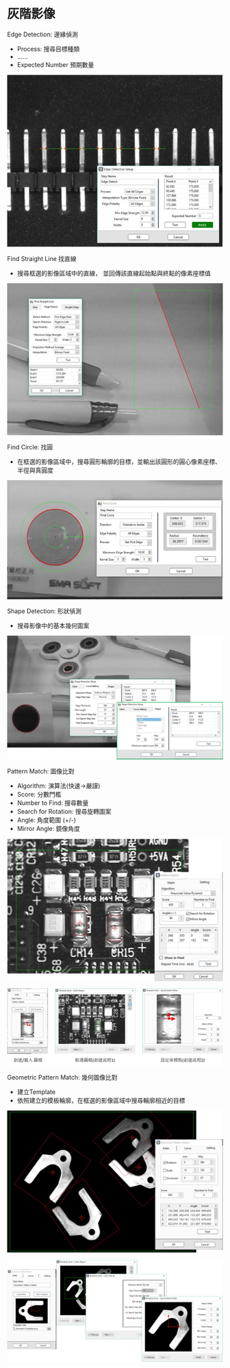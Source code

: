 # 灰階影像

Edge Detection: 邊緣偵測

* Process: 搜尋目標種類 
* ……
* Expected Number 預期數量

![](../../../.gitbook/assets/tu-pian-16.jpg)

Find Straight Line 找直線

* 搜尋框選的影像區域中的直線， 並回傳該直線起始點與終點的像素座標值

![](../../../.gitbook/assets/tu-pian-24.jpg)



Find Circle: 找圓

* 在框選的影像區域中，搜尋圓形輪廓的目標，並輸出該圓形的圓心像素座標、半徑與真圓度

![](../../../.gitbook/assets/tu-pian-17.jpg)

Shape Detection: 形狀偵測

* 搜尋影像中的基本幾何圖案

![](../../../.gitbook/assets/tu-pian-18.png)

Pattern Match: 圖像比對

* Algorithm: 演算法\(快速→嚴謹\)
* Score: 分數門檻 
* Number to Find: 搜尋數量
* Search for Rotation: 搜尋旋轉圖案 
* Angle: 角度範圍 \(+/-\) 
* Mirror Angle: 鏡像角度

![](../../../.gitbook/assets/tu-pian-19.png)

![](../../../.gitbook/assets/tu-pian-20.png)

Geometric Pattern Match: 幾何圖像比對

* 建立Template
* 依照建立的模板輪廓，在框選的影像區域中搜尋輪廓相近的目標

![](../../../.gitbook/assets/tu-pian-21.png)

![](../../../.gitbook/assets/tu-pian-22.png)



